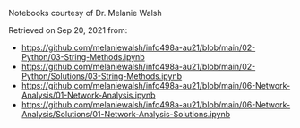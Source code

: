 Notebooks courtesy of Dr. Melanie Walsh

Retrieved on Sep 20, 2021 from:

- https://github.com/melaniewalsh/info498a-au21/blob/main/02-Python/03-String-Methods.ipynb
- https://github.com/melaniewalsh/info498a-au21/blob/main/02-Python/Solutions/03-String-Methods.ipynb
- https://github.com/melaniewalsh/info498a-au21/blob/main/06-Network-Analysis/01-Network-Analysis.ipynb
- https://github.com/melaniewalsh/info498a-au21/blob/main/06-Network-Analysis/Solutions/01-Network-Analysis-Solutions.ipynb
